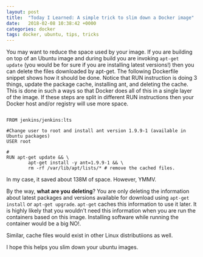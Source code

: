 ```yaml
---
layout: post
title:  "Today I Learned: A simple trick to slim down a Docker image"
date:   2018-02-08 10:38:42 +0000
categories: docker
tags: docker, ubuntu, tips, tricks 
---
```



You may want to reduce the space used by your image. If you are building on top of an  Ubuntu image and during build you are invoking `apt-get update` (you would be for sure if you are installing latest versions!) then you can delete the files downloaded by apt-get. The following Dockerfile snippet shows how it should be done. Notice that RUN instruction is doing 3 things, update the package cache, installing ant, and deleting the cache. This is done in such a ways so that Docker does all of this in a single layer of the image. If these steps are split in different RUN instructions then your Docker host and/or registry will use more space.   

```shell

FROM jenkins/jenkins:lts

#Change user to root and install ant version 1.9.9-1 (available in Ubuntu packages)
USER root

#
RUN apt-get update && \
        apt-get install -y ant=1.9.9-1 && \ 
        rm -rf /var/lib/apt/lists/* # remove the cached files.

```

In my case, it saved about 138M of space. However, YMMV. 

By the way, __what are you deleting__? You are only deleting the information about latest packages and versions available for download using `apt-get install` or `apt-get upgrade`. `apt-get` caches this information to use it later. It is highly likely that you wouldn't need this information when you are run the containers based on this image. Installing software while running the container would be a big NO!. 

Similar, cache files would exist in other Linux distributiions as well. 

I hope this helps you slim down your ubuntu images. 

